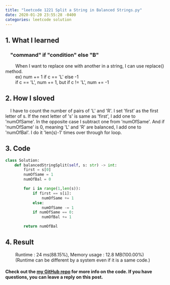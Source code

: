 ```yaml
---
title: "leetcode 1221 Split a String in Balanced Strings.py"
date: 2020-01-20 23:55:28 -0400
categories: leetcode solution
---
```


## 1. What I learned
### &nbsp;&nbsp;&nbsp;&nbsp;"command" if "condition" else "B"
&nbsp;&nbsp;&nbsp;&nbsp;&nbsp;&nbsp;&nbsp;&nbsp;When I want to replace one with another in a string, I can use replace() method.  
&nbsp;&nbsp;&nbsp;&nbsp;&nbsp;&nbsp;&nbsp;&nbsp;ex) num += 1 if c == 'L' else -1  
&nbsp;&nbsp;&nbsp;&nbsp;&nbsp;&nbsp;&nbsp;&nbsp;if c == 'L', num += 1, but if c != 'L', num += -1

## 2. How I sloved
&nbsp;&nbsp;&nbsp;&nbsp;I have to count the number of pairs of 'L' and 'R'. 
I set 'first' as the first letter of s. 
If the next letter of 's' is same as 'first', I add one to 'numOfSame'. 
In the opposite case I subtract one from 'numOfSame'. 
And if 'numOfSame' is 0, meaning 'L' and 'R' are balanced, I add one to 'numOfBal'.
I do it 'len(s)-1' times over through for loop.

## 3. Code
```python
class Solution:
    def balancedStringSplit(self, s: str) -> int:
        first = s[0]
        numOfSame = 1
        numOfBal = 0

        for i in range(1,len(s)):
            if first == s[i]:
                numOfSame += 1
            else:
                numOfSame -= 1
            if numOfSame == 0:
                numOfBal += 1

        return numOfBal
```

## 4. Result
&nbsp;&nbsp;&nbsp;&nbsp;&nbsp;&nbsp;&nbsp;&nbsp;Runtime : 24 ms(88.15%), Memory usage : 12.8 MB(100.00%)  
&nbsp;&nbsp;&nbsp;&nbsp;&nbsp;&nbsp;&nbsp;&nbsp;(Runtime can be different by a system even if it is a same code.)

#### Check out the [my GitHub repo][hyuk-gh] for more info on the code. If you have questions, you can leave a reply on this post.

[hyuk-gh]:   https://github.com/dlgur1994/StudyAlgorithms/tree/master/leetcode
